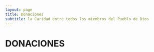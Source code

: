 ```yaml
---
layout: page
title: Donaciones
subtitle: la Caridad entre todos los miembros del Pueblo de Dios
---
```


# DONACIONES
